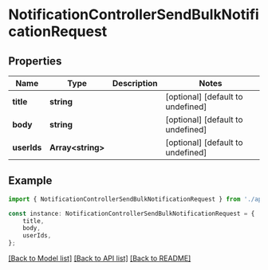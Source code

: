# NotificationControllerSendBulkNotificationRequest


## Properties

Name | Type | Description | Notes
------------ | ------------- | ------------- | -------------
**title** | **string** |  | [optional] [default to undefined]
**body** | **string** |  | [optional] [default to undefined]
**userIds** | **Array&lt;string&gt;** |  | [optional] [default to undefined]

## Example

```typescript
import { NotificationControllerSendBulkNotificationRequest } from './api';

const instance: NotificationControllerSendBulkNotificationRequest = {
    title,
    body,
    userIds,
};
```

[[Back to Model list]](../README.md#documentation-for-models) [[Back to API list]](../README.md#documentation-for-api-endpoints) [[Back to README]](../README.md)
